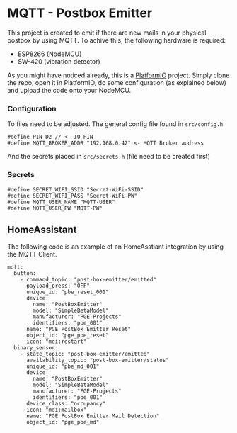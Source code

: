 # MQTT - Postbox Emitter

This project is created to emit if there are new mails in your physical postbox by using MQTT. To achive this, the following hardware is required:

- ESP8266 (NodeMCU)
- SW-420 (vibration detector)

As you might have noticed already, this is a [PlatformIO](https://platformio.org) project. Simply clone the repo, open it in PlatformIO, do some configuration (as explained below) and upload the code onto your NodeMCU.



### Configuration
To files need to be adjusted. The general config file found in `src/config.h` 

````
#define PIN D2 // <- IO PIN
#define MQTT_BROKER_ADDR "192.168.0.42" <- MQTT Broker address
````
 And the secrets placed in `src/secrets.h` (file need to be created first) 


### Secrets
````
#define SECRET_WIFI_SSID "Secret-WiFi-SSID"
#define SECRET_WIFI_PASS "Secret-WiFi-PW"
#define MQTT_USER_NAME "MQTT-USER"
#define MQTT_USER_PW "MQTT-PW"
````


## HomeAssistant

The following code is an example of an HomeAsstiant integration by using the MQTT Client.

````
mqtt:
  button:
    - command_topic: "post-box-emitter/emitted"
      payload_press: "OFF"
      unique_id: "pbe_reset_001"
      device:
        name: "PostBoxEmitter"
        model: "SimpleBetaModel"
        manufacturer: "PGE-Projects"
        identifiers: "pbe_001"
      name: "PGE PostBox Emitter Reset"
      object_id: "pge_pbe_reset"
      icon: "mdi:restart"
  binary_sensor:
    - state_topic: "post-box-emitter/emitted"
      availability_topic: "post-box-emitter/status"
      unique_id: "pbe_md_001"
      device:
        name: "PostBoxEmitter"
        model: "SimpleBetaModel"
        manufacturer: "PGE-Projects"
        identifiers: "pbe_001"
      device_class: "occupancy"
      icon: "mdi:mailbox"
      name: "PGE PostBox Emitter Mail Detection"
      object_id: "pge_pbe_md"
````
